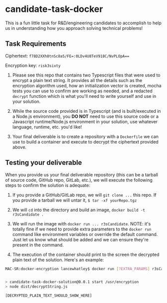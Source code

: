 # candidate-task-docker

This is a fun little task for R&D/engineering candidates to accomplish to help us in understanding how you approach solving technical problems!

## Task Requirements

Ciphertext: `f78D2XXh8tnSc8a5/FE=:0LDv4U8TeV918C/NvPLOpA==`

Encryption key: `risk3sixty`

1. Please see this repo that contains two Typescript files that were used to encrypt a plain text string. It provides all the details such as the encryption algorithm used, how an initialization vector is created, mocha tests you can use to confirm are working as needed, and a redacted `decrypt` function which is what you'll need to write yourself and use in your solution.

2. While the source code provided is in Typescript (and is built/executed in a Node.js environment), you **DO NOT** need to use this source code or a Javascript runtime/Node.js environment in your solution, use whatever language, runtime, etc. you'd like!

3. Your final deliverable is to create a repository with a `Dockerfile` we can use to build a container and execute to decrypt the ciphertext provided above.

## Testing your deliverable

When you provide us your final deliverable repository (this can be a tarball of source code, GitHub repo, GitLab, etc.), we will execute the following steps to confirm the solution is adequate:

1. If you provide a GitHub/GitLab repo, we will `git clone ...` this repo. If you provide a tarball we will untar it, `$ tar -xf yourRepo.tgz`

2. We will `cd` into the directory and build an image, `docker build -t r3sCandidate .`

3. We will run the image with `docker run ... r3sCandidate`. NOTE: it's totally fine if we need to provide extra parameters to the `docker run` command like environment variables or override the default command. Just let us know what should be added and we can ensure they're present in the command.

4. The execution of the container should print to the screen the decrypted plain text of the solution. Here's an example:

```sh
MAC-SR:docker-encryption lancewhatley$ docker run [?EXTRA_PARAMS] r3sCandidate [?OVERRIDDEN_COMMAND]


> candidate-task-docker-solution@0.0.1 start /usr/encryption
> node dist/decryptString.js

[DECRYPTED_PLAIN_TEXT_SHOULD_SHOW_HERE]
```